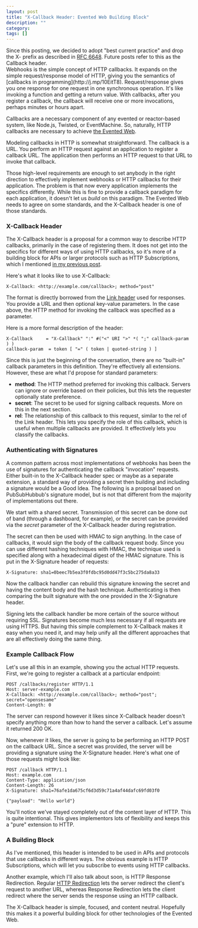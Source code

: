 ```yaml
---
layout: post
title: "X-Callback Header: Evented Web Building Block"
description: ""
category: 
tags: []
---
```

<div class="alert alert-info">
Since this posting, we decided to adopt "best current
practice" and drop the X- prefix as described in <a href="http://tools.ietf.org/html/rfc6648">RFC 6648</a>. Future posts refer to this as the Callback header.
</div>
Webhooks is the simple concept of HTTP callbacks. It expands on the simple request/response model of HTTP, giving you the semantics of [callbacks in programming](http://j.mp/10EitT8). Request/response gives you one response for one request in one synchronous operation. It's like invoking a function and getting a return value. With callbacks, after you register a callback, the callback will receive one or more invocations, perhaps minutes or hours apart. 

Callbacks are a necessary component of any evented or reactor-based system, like Node.js, Twisted, or EventMachine. So, naturally, HTTP callbacks are necessary to achieve [the Evented Web](http://progrium.com/blog/2012/11/19/from-webhooks-to-the-evented-web/).

Modeling callbacks in HTTP is somewhat straightforward. The callback is a URL. You perform an HTTP request against an application to register a callback URL. The application then performs an HTTP request to that URL to invoke that callback. 

Those high-level requirements are enough to set anybody in the right direction to effectively implement webhooks or HTTP callbacks for their application. The problem is that now every application implements the specifics differently. While this is fine to provide a callback paradigm for each application, it doesn't let us *build* on this paradigm. The Evented Web needs to agree on some standards, and the X-Callback header is one of those standards.

### X-Callback Header

The X-Callback header is a proposal for a common way to describe HTTP callbacks, primarily in the case of registering them. It does not get into the specifics for different ways of using HTTP callbacks, so it's more of a building block for APIs or larger protocols such as HTTP Subscriptions, which I mentioned [in my previous post](http://progrium.com/blog/2012/11/19/from-webhooks-to-the-evented-web/).

Here's what it looks like to use X-Callback:

	X-Callback: <http://example.com/callback>; method="post"

The format is directly borrowed from the [Link header](http://www.w3.org/Protocols/9707-link-header.html) used for responses. You provide a URL and then optional key-value parameters. In the case above, the HTTP method for invoking the callback was specified as a parameter. 

Here is a more formal description of the header:

    X-Callback     = "X-Callback" ":" #("<" URI ">" *( ";" callback-param ) )
    callback-param  = token [ "=" ( token | quoted-string ) ]

Since this is just the beginning of the conversation, there are no "built-in" callback parameters in this definition. They're effectively all extensions. However, these are what I'd propose for standard parameters:

* __method__: The HTTP method preferred for invoking this callback. Servers can ignore or override based on their policies, but this lets the requester optionally state preference.
* __secret__: The secret to be used for signing callback requests. More on this in the next section.
* __rel__: The relationship of this callback to this request, similar to the rel of the Link header. This lets you specify the role of this callback, which is useful when multiple callbacks are provided. It effectively lets you classify the callbacks.

### Authenticating with Signatures

A common pattern across most implementations of webhooks has been the use of signatures for authenticating the callback "invocation" requests. Either built-in to the X-Callback header spec or maybe as a separate extension, a standard way of providing a secret then building and including a signature would be a Good Idea. The following is a proposal based on PubSubHubbub's signature model, but is not that different from the majority of implementations out there.

We start with a shared secret. Transmission of this secret can be done out of band (through a dashboard, for example), or the secret can be provided via the _secret_ parameter of the X-Callback header during registration. 

The secret can then be used with HMAC to sign anything. In the case of callbacks, it would sign the body of the callback request body. Since you can use different hashing techniques with HMAC, the technique used is specified along with a hexadecimal digest of the HMAC signature. This is put in the X-Signature header of requests:

	X-Signature: sha1=0beec7b5ea3f0fdbc95d0dd47f3c5bc275da8a33

Now the callback handler can rebuild this signature knowing the secret and having the content body and the hash technique. Authenticating is then comparing the built signature with the one provided in the X-Signature header. 

Signing lets the callback handler be more certain of the source without requiring SSL. Signatures become much less necessary if all requests are using HTTPS. But having this simple complement to X-Callback makes it easy when you need it, and may help unify all the different approaches that are all effectively doing the same thing.

### Example Callback Flow

Let's use all this in an example, showing you the actual HTTP requests. First, we're going to register a callback at a particular endpoint:

	POST /callbacks/register HTTP/1.1
	Host: server-example.com
	X-Callback: <http://example.com/callback>; method="post"; secret="opensesame"
	Content-Length: 0
	

The server can respond however it likes since X-Callback header doesn't specify anything more than how to hand the server a callback. Let's assume it returned 200 OK. 

Now, whenever it likes, the server is going to be performing an HTTP POST on the callback URL. Since a secret was provided, the server will be providing a signature using the X-Signature header. Here's what one of those requests might look like:

	POST /callback HTTP/1.1
	Host: example.com
	Content-Type: application/json
	Content-Length: 26
	X-Signature: sha1=76afe1da675cf6d3d59c71a4af44dafc69fd03f0

	{"payload": "Hello world"}

You'll notice we've stayed completely out of the content layer of HTTP. This is quite intentional. This gives implementors lots of flexibility and keeps this a "pure" extension to HTTP.

### A Building Block

As I've mentioned, this header is intended to be used in APIs and protocols that use callbacks in different ways. The obvious example is HTTP Subscriptions, which will let you subscribe to events using HTTP callbacks. 

Another example, which I'll also talk about soon, is HTTP Response Redirection. Regular [HTTP Redirection](http://en.wikipedia.org/wiki/URL_redirection#HTTP_status_codes_3xx) lets the server redirect the client's request to another URL, whereas Response Redirection lets the client redirect where the server sends the response using an HTTP callback.

The X-Callback header is simple, focused, and content neutral. Hopefully this makes it a powerful building block for other technologies of the Evented Web.
